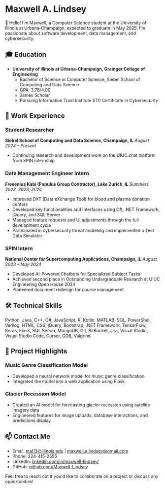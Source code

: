 # Maxwell A. Lindsey

👋 Hello! I'm Maxwell, a Computer Science student at the University of Illinois at Urbana-Champaign, expected to graduate in May 2025. I'm passionate about software development, data management, and cybersecurity.

## 🎓 Education

- **University of Illinois at Urbana-Champaign, Grainger College of Engineering**
  - Bachelor of Science in Computer Science, Siebel School of Computing and Data Science
  - GPA: 3.78/4.00
  - James Scholar
  - Pursuing Information Trust Institute (ITI) Certificate in Cybersecurity

## 💼 Work Experience

### Student Researcher
**Siebel School of Computing and Data Science, Champaign, IL**
*August 2024 – Present*
- Continuing research and development work on the UIUC.chat platform from SPIN internship

### Data Management Engineer Intern
**Fresenius Kabi (Populus Group Contractor), Lake Zurich, IL**
*Summers 2022, 2023, 2024*
- Improved DXT (Data eXchange Tool) for blood and plasma donation centers
- Developed key functionalities and interfaces using C#, .NET Framework, jQuery, and SQL Server
- Managed feature requests and UI adjustments through the full development cycle
- Participated in cybersecurity threat modeling and implemented a Test Data Simulator

### SPIN Intern
**National Center for Supercomputing Applications, Champaign, IL**
*August 2023 – May 2024*
- Developed AI-Powered Chatbots for Specialized Subject Tasks
- Achieved second place in Outstanding Undergraduate Research at UIUC Engineering Open House 2024
- Pioneered document redesign for course management

## 🛠 Technical Skills

Python, Java, C++, C#, JavaScript, R, Kotlin, MATLAB, SQL, PowerShell, Verilog, HTML, CSS, jQuery, Bootstrap, .NET Framework, TensorFlow, Keras, Flask, SQL Server, MongoDB, Git, BitBucket, Jira, Visual Studio, Visual Studio Code, Cursor, GDB, Valgrind

## 🚀 Project Highlights

### Music Genre Classification Model
- Developed a neural network model for music genre classification
- Integrated the model into a web application using Flask

### Glacier Recession Model
- Created an AI model for forecasting glacier recession using satellite imagery data
- Engineered features for image uploads, database interactions, and predictions display

## 📫 Contact Me

- Email: [mal13@illinois.edu](mailto:mal13@illinois.edu) | [maxwell.a.lindsey@gmail.com](mailto:maxwell.a.lindsey@gmail.com)
- Phone: 224-415-2555
- LinkedIn: [linkedin.com/in/maxwell-lindsey/](https://linkedin.com/in/maxwell-lindsey/)
- GitHub: [github.com/Maxwell-Lindsey](https://github.com/Maxwell-Lindsey)

Feel free to reach out if you'd like to collaborate on a project or discuss any opportunities!
